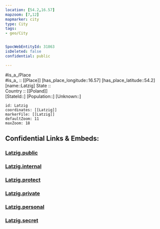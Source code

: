 ```yaml
---
location: [54.2,16.57] 
mapzoom: [7,12] 
mapmarker: city 
type: City
tags:
- geo/City


SpocWebEntityId: 31863
isDeleted: false
confidential: public

---
```

#is_a_/Place  
#is_a_ :: [[Place]] 
[has_place_longitude::16.57] 
[has_place_latitude::54.2] 
[name::Latzig] 
State ::  
Country :: [[Poland]]  
[StateId::] 
[Population::] 
[Unknown::] 


```leaflet
id: Latzig
coordinates: [[Latzig]] 
markerFile: [[Latzig]] 
defaultZoom: 11 
maxZoom: 18
```


## Confidential Links & Embeds: 

### [Latzig.public](/_public/\Earth\Continent\Europe\Europe~East\Poland\Provinces~Poland\West_Pomeranian\CityLatzig.public.md) 

### [Latzig.internal](/_internal/\Earth\Continent\Europe\Europe~East\Poland\Provinces~Poland\West_Pomeranian\CityLatzig.internal.md) 

### [Latzig.protect](/_protect/\Earth\Continent\Europe\Europe~East\Poland\Provinces~Poland\West_Pomeranian\CityLatzig.protect.md) 

### [Latzig.private](/_private/\Earth\Continent\Europe\Europe~East\Poland\Provinces~Poland\West_Pomeranian\CityLatzig.private.md) 

### [Latzig.personal](/_personal/\Earth\Continent\Europe\Europe~East\Poland\Provinces~Poland\West_Pomeranian\CityLatzig.personal.md) 

### [Latzig.secret](/_secret/\Earth\Continent\Europe\Europe~East\Poland\Provinces~Poland\West_Pomeranian\CityLatzig.secret.md)

